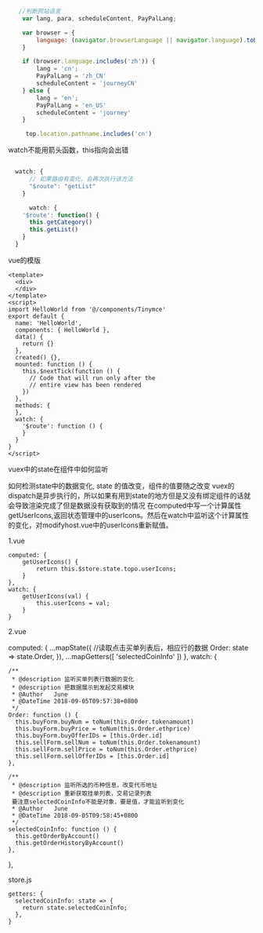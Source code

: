 ```js
   //判断网站语言
    var lang, para, scheduleContent, PayPalLang;

    var browser = {
        language: (navigator.browserLanguage || navigator.language).toLowerCase() //'zh-cn'or 'en'
    }

    if (browser.language.includes('zh')) {
        lang = 'cn';
        PayPalLang = 'zh_CN'
        scheduleContent = 'journeyCN'
    } else {
        lang = 'en';
        PayPalLang = 'en_US'
        scheduleContent = 'journey'
    }

     top.location.pathname.includes('cn') 
```

watch不能用箭头函数，this指向会出错
```js

  watch: {
      // 如果路由有变化，会再次执行该方法
      "$route": "getList"
    }

      watch: {
    '$route': function() {
      this.getCategory()
      this.getList()
    }
  }
```




vue的模版

    <template>
      <div>
      </div>
    </template>
    <script>
    import HelloWorld from '@/components/Tinymce'
    export default {
      name: 'HelloWorld',
      components: { HelloWorld },
      data() {
        return {}
      },
      created() {},
      mounted: function () {
        this.$nextTick(function () {
          // Code that will run only after the
          // entire view has been rendered
        })
      },
      methods: {
      },
      watch: {
        '$route': function () {
        }
      }
    }
    </script>



vuex中的state在组件中如何监听

如何检测state中的数据变化, state 的值改变，组件的值要随之改变
vuex的dispatch是异步执行的，所以如果有用到state的地方但是又没有绑定组件的话就会导致渲染完成了但是数据没有获取到的情况 
在computed中写一个计算属性getUserIcons,返回状态管理中的userIcons。然后在watch中监听这个计算属性的变化，对modifyhost.vue中的userIcons重新赋值。


1.vue

    computed: {
        getUserIcons() {
            return this.$store.state.topo.userIcons;
        }
    },
    watch: {
        getUserIcons(val) {
            this.userIcons = val;
        }
    }


2.vue

  computed: {
    ...mapState({
      //读取点击买单列表后，相应行的数据
      Order: state => state.Order,
    }),
    ...mapGetters([
      'selectedCoinInfo'
    ])
  },
  watch: {

    /**
     * @description 监听买单列表行数据的变化
     * @description 把数据展示到发起交易模块
     * @Author   June
     * @DateTime 2018-09-05T09:57:38+0800
     */
    Order: function () {
      this.buyForm.buyNum = toNum(this.Order.tokenamount)
      this.buyForm.buyPrice = toNum(this.Order.ethprice)
      this.buyForm.buyOfferIDs = [this.Order.id]
      this.sellForm.sellNum = toNum(this.Order.tokenamount)
      this.sellForm.sellPrice = toNum(this.Order.ethprice)
      this.sellForm.sellOfferIDs = [this.Order.id]
    },

    /**
     * @description 监听所选的币种信息，改变代币地址
     * @description 重新获取挂单列表，交易记录列表
     要注意selectedCoinInfo不能是对象，要是值，才能监听到变化
     * @Author   June
     * @DateTime 2018-09-05T09:58:45+0800
     */
    selectedCoinInfo: function () {
      this.getOrderByAccount()
      this.getOrderHistoryByAccount()
    },

  },

store.js

    getters: {
      selectedCoinInfo: state => {
        return state.selectedCoinInfo;
      },
    }










